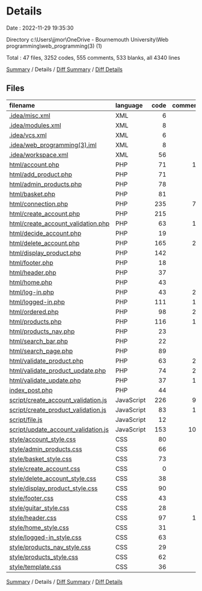 # Details

Date : 2022-11-29 19:35:30

Directory c:\\Users\\jjmor\\OneDrive - Bournemouth University\\Web programming\\web_programming(3) (1)

Total : 47 files,  3252 codes, 555 comments, 533 blanks, all 4340 lines

[Summary](results.md) / Details / [Diff Summary](diff.md) / [Diff Details](diff-details.md)

## Files
| filename | language | code | comment | blank | total |
| :--- | :--- | ---: | ---: | ---: | ---: |
| [.idea/misc.xml](/.idea/misc.xml) | XML | 6 | 0 | 0 | 6 |
| [.idea/modules.xml](/.idea/modules.xml) | XML | 8 | 0 | 0 | 8 |
| [.idea/vcs.xml](/.idea/vcs.xml) | XML | 6 | 0 | 0 | 6 |
| [.idea/web_programming(3).iml](/.idea/web_programming(3).iml) | XML | 8 | 0 | 0 | 8 |
| [.idea/workspace.xml](/.idea/workspace.xml) | XML | 56 | 0 | 0 | 56 |
| [html/account.php](/html/account.php) | PHP | 71 | 15 | 6 | 92 |
| [html/add_product.php](/html/add_product.php) | PHP | 71 | 0 | 11 | 82 |
| [html/admin_products.php](/html/admin_products.php) | PHP | 78 | 9 | 11 | 98 |
| [html/basket.php](/html/basket.php) | PHP | 81 | 5 | 14 | 100 |
| [html/connection.php](/html/connection.php) | PHP | 235 | 70 | 40 | 345 |
| [html/create_account.php](/html/create_account.php) | PHP | 215 | 5 | 38 | 258 |
| [html/create_account_validation.php](/html/create_account_validation.php) | PHP | 63 | 15 | 11 | 89 |
| [html/decide_account.php](/html/decide_account.php) | PHP | 19 | 6 | 1 | 26 |
| [html/delete_account.php](/html/delete_account.php) | PHP | 165 | 22 | 21 | 208 |
| [html/display_product.php](/html/display_product.php) | PHP | 142 | 2 | 21 | 165 |
| [html/footer.php](/html/footer.php) | PHP | 18 | 4 | 2 | 24 |
| [html/header.php](/html/header.php) | PHP | 37 | 9 | 9 | 55 |
| [html/home.php](/html/home.php) | PHP | 43 | 2 | 9 | 54 |
| [html/log-in.php](/html/log-in.php) | PHP | 43 | 27 | 18 | 88 |
| [html/logged-in.php](/html/logged-in.php) | PHP | 111 | 11 | 27 | 149 |
| [html/ordered.php](/html/ordered.php) | PHP | 98 | 24 | 20 | 142 |
| [html/products.php](/html/products.php) | PHP | 116 | 18 | 15 | 149 |
| [html/products_nav.php](/html/products_nav.php) | PHP | 23 | 6 | 2 | 31 |
| [html/search_bar.php](/html/search_bar.php) | PHP | 22 | 1 | 2 | 25 |
| [html/search_page.php](/html/search_page.php) | PHP | 89 | 3 | 8 | 100 |
| [html/validate_product.php](/html/validate_product.php) | PHP | 63 | 25 | 9 | 97 |
| [html/validate_product_update.php](/html/validate_product_update.php) | PHP | 74 | 21 | 9 | 104 |
| [html/validate_update.php](/html/validate_update.php) | PHP | 37 | 13 | 7 | 57 |
| [index_post.php](/index_post.php) | PHP | 44 | 3 | 2 | 49 |
| [script/create_account_validation.js](/script/create_account_validation.js) | JavaScript | 226 | 93 | 38 | 357 |
| [script/create_product_validation.js](/script/create_product_validation.js) | JavaScript | 83 | 17 | 12 | 112 |
| [script/file.js](/script/file.js) | JavaScript | 12 | 1 | 1 | 14 |
| [script/update_account_validation.js](/script/update_account_validation.js) | JavaScript | 153 | 100 | 28 | 281 |
| [style/account_style.css](/style/account_style.css) | CSS | 80 | 5 | 14 | 99 |
| [style/admin_products.css](/style/admin_products.css) | CSS | 66 | 3 | 13 | 82 |
| [style/basket_style.css](/style/basket_style.css) | CSS | 73 | 0 | 12 | 85 |
| [style/create_account.css](/style/create_account.css) | CSS | 0 | 0 | 1 | 1 |
| [style/delete_account_style.css](/style/delete_account_style.css) | CSS | 38 | 1 | 6 | 45 |
| [style/display_product_style.css](/style/display_product_style.css) | CSS | 90 | 0 | 16 | 106 |
| [style/footer.css](/style/footer.css) | CSS | 43 | 0 | 6 | 49 |
| [style/guitar_style.css](/style/guitar_style.css) | CSS | 28 | 2 | 7 | 37 |
| [style/header.css](/style/header.css) | CSS | 97 | 12 | 22 | 131 |
| [style/home_style.css](/style/home_style.css) | CSS | 31 | 3 | 8 | 42 |
| [style/logged-in_style.css](/style/logged-in_style.css) | CSS | 63 | 0 | 13 | 76 |
| [style/products_nav_style.css](/style/products_nav_style.css) | CSS | 29 | 0 | 5 | 34 |
| [style/products_style.css](/style/products_style.css) | CSS | 62 | 1 | 11 | 74 |
| [style/template.css](/style/template.css) | CSS | 36 | 1 | 7 | 44 |

[Summary](results.md) / Details / [Diff Summary](diff.md) / [Diff Details](diff-details.md)